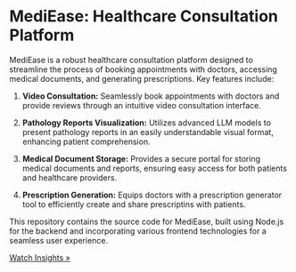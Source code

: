 # MediEase: Healthcare Consultation Platform


MediEase is a robust healthcare consultation platform designed to streamline the process of booking appointments with doctors, accessing medical documents, and generating prescriptions. Key features include:

1. **Video Consultation:** Seamlessly book appointments with doctors and provide reviews through an intuitive video consultation interface.
2. **Pathology Reports Visualization:** Utilizes advanced LLM models to present pathology reports in an easily understandable visual format, enhancing patient comprehension.

3. **Medical Document Storage:** Provides a secure portal for storing medical documents and reports, ensuring easy access for both patients and healthcare providers.

4. **Prescription Generation:** Equips doctors with a prescription generator tool to efficiently create and share prescriptins with patients.

This repository contains the source code for MediEase, built using Node.js for the backend and incorporating various frontend technologies for a seamless user experience.

 <a href="https://drive.google.com/drive/u/1/folders/1_MmmGY_l7jJktSG3VWPnL3c9qgJIzIWO">Watch Insights »</a>
